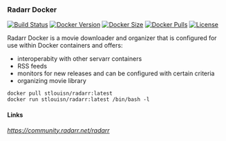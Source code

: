 [circleci_logo]: https://circleci.com/gh/stlouisn/radarr_docker.svg?style=svg
[circleci_url]: https://app.circleci.com/pipelines/github/stlouisn/radarr_docker

[docker_version_logo]: http://img.shields.io/docker/v/stlouisn/radarr/latest?arch=arm64
[docker_version_url]: https://hub.docker.com/r/stlouisn/radarr

[docker_size_logo]: http://img.shields.io/docker/image-size/stlouisn/radarr/latest
[docker_size_url]: https://hub.docker.com/r/stlouisn/radarr

[docker_pulls_logo]: https://img.shields.io/docker/pulls/stlouisn/radarr
[docker_pulls_url]: https://hub.docker.com/r/stlouisn/radarr

[license_logo]: https://img.shields.io/github/license/stlouisn/radarr_docker
[license_url]: https://github.com/stlouisn/radarr_docker/blob/main/LICENSE

### Radarr Docker

[![Build Status][circleci_logo]][circleci_url]
[![Docker Version][docker_version_logo]][docker_version_url]
[![Docker Size][docker_size_logo]][docker_size_url]
[![Docker Pulls][docker_pulls_logo]][docker_pulls_url]
[![License][license_logo]][license_url]

Radarr Docker is a movie downloader and organizer that is configured for use within Docker containers and offers:

- interoperabity with other servarr containers
- RSS feeds
- monitors for new releases and can be configured with certain criteria
- organizing movie library
  
```docker
docker pull stlouisn/radarr:latest
docker run stlouisn/radarr:latest /bin/bash -l
```

#### Links

*https://community.radarr.net/radarr*
